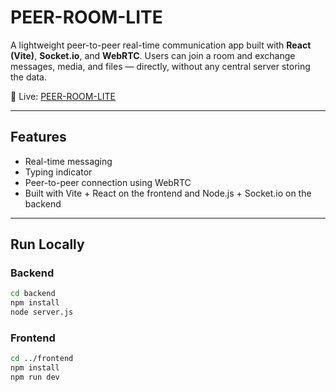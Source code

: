 # PEER-ROOM-LITE

A lightweight peer-to-peer real-time communication app built with **React (Vite)**, **Socket.io**, and **WebRTC**. Users can join a room and exchange messages, media, and files — directly, without any central server storing the data.

🔗 Live: [PEER-ROOM-LITE](https://peer-room-lite.vercel.app/)

---

## Features

- Real-time messaging
- Typing indicator
- Peer-to-peer connection using WebRTC
- Built with Vite + React on the frontend and Node.js + Socket.io on the backend

---

## Run Locally

### Backend
```bash
cd backend
npm install
node server.js
```
### Frontend
```bash
cd ../frontend
npm install
npm run dev
```
